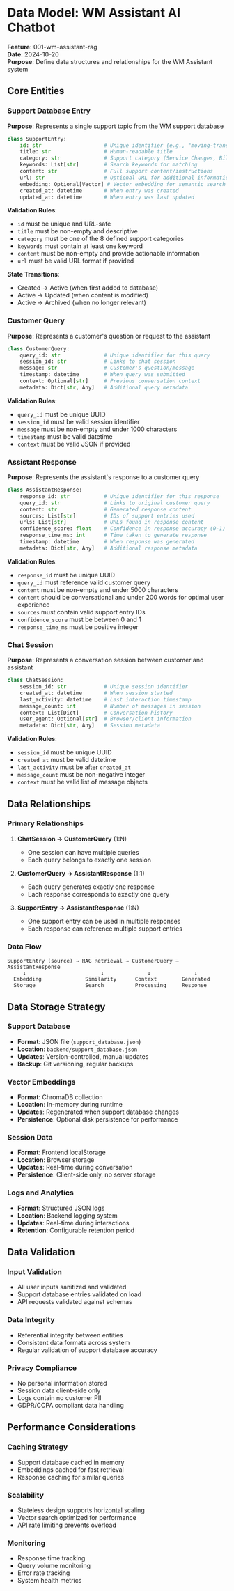 # Data Model: WM Assistant AI Chatbot

**Feature**: 001-wm-assistant-rag  
**Date**: 2024-10-20  
**Purpose**: Define data structures and relationships for the WM Assistant system

## Core Entities

### Support Database Entry

**Purpose**: Represents a single support topic from the WM support database

```python
class SupportEntry:
    id: str                    # Unique identifier (e.g., "moving-transfer-service")
    title: str                 # Human-readable title
    category: str              # Support category (Service Changes, Billing, etc.)
    keywords: List[str]        # Search keywords for matching
    content: str               # Full support content/instructions
    url: str                   # Optional URL for additional information
    embedding: Optional[Vector] # Vector embedding for semantic search
    created_at: datetime       # When entry was created
    updated_at: datetime       # When entry was last updated
```

**Validation Rules**:
- `id` must be unique and URL-safe
- `title` must be non-empty and descriptive
- `category` must be one of the 8 defined support categories
- `keywords` must contain at least one keyword
- `content` must be non-empty and provide actionable information
- `url` must be valid URL format if provided

**State Transitions**:
- Created → Active (when first added to database)
- Active → Updated (when content is modified)
- Active → Archived (when no longer relevant)

### Customer Query

**Purpose**: Represents a customer's question or request to the assistant

```python
class CustomerQuery:
    query_id: str              # Unique identifier for this query
    session_id: str            # Links to chat session
    message: str               # Customer's question/message
    timestamp: datetime        # When query was submitted
    context: Optional[str]     # Previous conversation context
    metadata: Dict[str, Any]   # Additional query metadata
```

**Validation Rules**:
- `query_id` must be unique UUID
- `session_id` must be valid session identifier
- `message` must be non-empty and under 1000 characters
- `timestamp` must be valid datetime
- `context` must be valid JSON if provided

### Assistant Response

**Purpose**: Represents the assistant's response to a customer query

```python
class AssistantResponse:
    response_id: str           # Unique identifier for this response
    query_id: str              # Links to original customer query
    content: str               # Generated response content
    sources: List[str]         # IDs of support entries used
    urls: List[str]            # URLs found in response content
    confidence_score: float    # Confidence in response accuracy (0-1)
    response_time_ms: int      # Time taken to generate response
    timestamp: datetime        # When response was generated
    metadata: Dict[str, Any]   # Additional response metadata
```

**Validation Rules**:
- `response_id` must be unique UUID
- `query_id` must reference valid customer query
- `content` must be non-empty and under 5000 characters
- `content` should be conversational and under 200 words for optimal user experience
- `sources` must contain valid support entry IDs
- `confidence_score` must be between 0 and 1
- `response_time_ms` must be positive integer

### Chat Session

**Purpose**: Represents a conversation session between customer and assistant

```python
class ChatSession:
    session_id: str            # Unique session identifier
    created_at: datetime       # When session started
    last_activity: datetime    # Last interaction timestamp
    message_count: int         # Number of messages in session
    context: List[Dict]        # Conversation history
    user_agent: Optional[str]  # Browser/client information
    metadata: Dict[str, Any]   # Session metadata
```

**Validation Rules**:
- `session_id` must be unique UUID
- `created_at` must be valid datetime
- `last_activity` must be after `created_at`
- `message_count` must be non-negative integer
- `context` must be valid list of message objects

## Data Relationships

### Primary Relationships

1. **ChatSession → CustomerQuery** (1:N)
   - One session can have multiple queries
   - Each query belongs to exactly one session

2. **CustomerQuery → AssistantResponse** (1:1)
   - Each query generates exactly one response
   - Each response corresponds to exactly one query

3. **SupportEntry → AssistantResponse** (1:N)
   - One support entry can be used in multiple responses
   - Each response can reference multiple support entries

### Data Flow

```
SupportEntry (source) → RAG Retrieval → CustomerQuery → AssistantResponse
     ↓                        ↓              ↓              ↓
  Embedding              Similarity      Context        Generated
  Storage                Search          Processing     Response
```

## Data Storage Strategy

### Support Database
- **Format**: JSON file (`support_database.json`)
- **Location**: `backend/support_database.json`
- **Updates**: Version-controlled, manual updates
- **Backup**: Git versioning, regular backups

### Vector Embeddings
- **Format**: ChromaDB collection
- **Location**: In-memory during runtime
- **Updates**: Regenerated when support database changes
- **Persistence**: Optional disk persistence for performance

### Session Data
- **Format**: Frontend localStorage
- **Location**: Browser storage
- **Updates**: Real-time during conversation
- **Persistence**: Client-side only, no server storage

### Logs and Analytics
- **Format**: Structured JSON logs
- **Location**: Backend logging system
- **Updates**: Real-time during interactions
- **Retention**: Configurable retention period

## Data Validation

### Input Validation
- All user inputs sanitized and validated
- Support database entries validated on load
- API requests validated against schemas

### Data Integrity
- Referential integrity between entities
- Consistent data formats across system
- Regular validation of support database accuracy

### Privacy Compliance
- No personal information stored
- Session data client-side only
- Logs contain no customer PII
- GDPR/CCPA compliant data handling

## Performance Considerations

### Caching Strategy
- Support database cached in memory
- Embeddings cached for fast retrieval
- Response caching for similar queries

### Scalability
- Stateless design supports horizontal scaling
- Vector search optimized for performance
- API rate limiting prevents overload

### Monitoring
- Response time tracking
- Query volume monitoring
- Error rate tracking
- System health metrics
